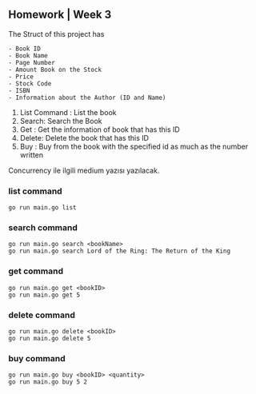 ## Homework | Week 3

The Struct of this project has
```
- Book ID
- Book Name
- Page Number
- Amount Book on the Stock
- Price
- Stock Code
- ISBN
- Information about the Author (ID and Name)
```

1. List Command : List the book
2. Search: Search the Book
3. Get : Get the information of book that has this ID
4. Delete: Delete the book that has this ID
5. Buy : Buy from the book with the specified id as much as the number written

Concurrency ile ilgili medium yazısı yazılacak. 

### list command
```
go run main.go list
```

### search command 
```
go run main.go search <bookName>
go run main.go search Lord of the Ring: The Return of the King
```

### get command
```
go run main.go get <bookID>
go run main.go get 5
```

### delete command
```
go run main.go delete <bookID>
go run main.go delete 5
```

### buy command
```
go run main.go buy <bookID> <quantity>
go run main.go buy 5 2
```

